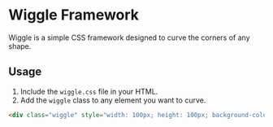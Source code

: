 # Wiggle Framework

Wiggle is a simple CSS framework designed to curve the corners of any shape.

## Usage

1. Include the `wiggle.css` file in your HTML.
2. Add the `wiggle` class to any element you want to curve.

```html
<div class="wiggle" style="width: 100px; height: 100px; background-color: #007bff;"></div>
